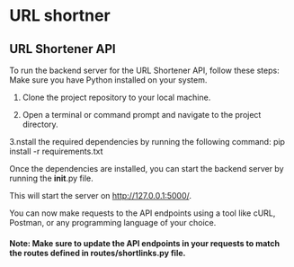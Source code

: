 # URL shortner

## URL Shortener API

To run the backend server for the URL Shortener API, follow these steps:
Make sure you have Python installed on your system.

1. Clone the project repository to your local machine.

2. Open a terminal or command prompt and navigate to the project directory.

3.nstall the required dependencies by running the following command:
pip install -r requirements.txt

Once the dependencies are installed, you can start the backend server by running the __init__.py file.

This will start the server on http://127.0.0.1:5000/.

You can now make requests to the API endpoints using a tool like cURL, Postman, or any programming language of your choice.

#### Note: Make sure to update the API endpoints in your requests to match the routes defined in routes/shortlinks.py file.
